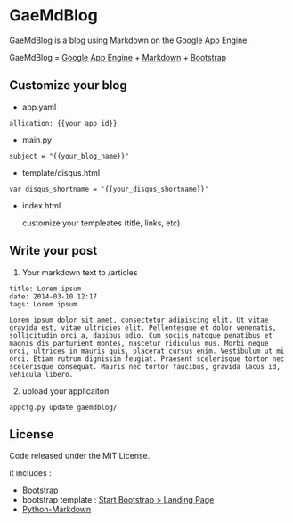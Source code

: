 # GaeMdBlog

GaeMdBlog is a blog using Markdown on the Google App Engine. 

GaeMdBlog = [Google App Engine](https://developers.google.com/appengine) + [Markdown](http://daringfireball.net/projects/markdown/) + [Bootstrap](http://getbootstrap.com)

## Customize your blog

 - app.yaml

```
allication: {{your_app_id}}
```

 -  main.py

```
subject = "{{your_blog_name}}"
```

 -  template/disqus.html

```
var disqus_shortname = '{{your_disqus_shortname}}'
```

 -  index.html
	
	customize your templeates (title, links, etc)
	
## Write your post

1. Your markdown text to /articles

```
title: Lorem ipsum
date: 2014-03-10 12:17
tags: Lorem ipsum

Lorem ipsum dolor sit amet, consectetur adipiscing elit. Ut vitae gravida est, vitae ultricies elit. Pellentesque et dolor venenatis, sollicitudin orci a, dapibus odio. Cum sociis natoque penatibus et magnis dis parturient montes, nascetur ridiculus mus. Morbi neque orci, ultrices in mauris quis, placerat cursus enim. Vestibulum ut mi orci. Etiam rutrum dignissim feugiat. Praesent scelerisque tortor nec scelerisque consequat. Mauris nec tortor faucibus, gravida lacus id, vehicula libero.
```

2. upload your applicaiton

```
appcfg.py update gaemdblog/
```

## License

Code released under the MIT License.

it includes :

 - [Bootstrap](http://getbootstrap.com/)
 - bootstrap template : [Start Bootstrap > Landing Page](http://startbootstrap.com/landing-page)
 - [Python-Markdown](https://pypi.python.org/pypi/Markdown)


